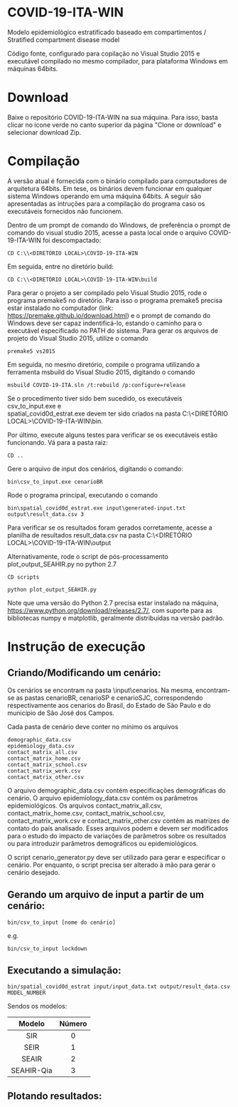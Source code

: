 # COVID-19-ITA-WIN
Modelo epidemiológico estratificado baseado em compartimentos / Stratified compartment disease model 

Código fonte, configurado para copilação no Visual Studio 2015 e executável compilado no mesmo compilador, para plataforma Windows em máquinas 64bits.  

# Download

Baixe o repositório COVID-19-ITA-WIN na sua máquina. Para isso, basta clicar no
ícone verde no canto superior da página "Clone or download" e selecionar download 
Zip.

# Compilação

A versão atual é fornecida com o binário compilado para computadores de arquitetura
64bits. Em tese, os binários devem funcionar em qualquer sistema Windows operando 
em uma máquina 64bits. A seguir são apresentadas as intruções para a compilação
do programa caso os executáveis fornecidos não funcionem. 

Dentro de um prompt de comando do Windows, de preferência o prompt de comando 
do visual studio 2015, acesse a pasta local onde o arquivo 
COVID-19-ITA-WIN foi descompactado:
```
CD C:\\<DIRETÓRIO LOCAL>\COVID-19-ITA-WIN
```
Em seguida, entre no diretório build:
```
CD C:\\<DIRETÓRIO LOCAL>\COVID-19-ITA-WIN\build
```
Para gerar o projeto a ser compilado pelo Visual Studio 2015, rode o programa 
premake5 no diretório. Para isso o programa premake5 precisa estar instalado no 
computador (link: https://premake.github.io/download.html) e o prompt de 
comando do Windows deve ser capaz indentificá-lo, estando o caminho para o executável
especificado no PATH do sistema. Para gerar os arquivos de projeto do
Visual Studio 2015, utilize o comando 
```
premake5 vs2015
```
Em seguida, no mesmo diretório, compile o programa utilizando a ferramenta
msbuild do Visual Studio 2015, digitando o comando 
```
msbuild COVID-19-ITA.sln /t:rebuild /p:configure=release 
```
Se o procedimento tiver sido bem sucedido, os executáveis csv_to_input.exe e  
spatial_covid0d_estrat.exe devem ter sido criados na pasta 
C:\\<DIRETÓRIO LOCAL>\COVID-19-ITA-WIN\bin. 

Por último, execute alguns testes para verificar se os executáveis estão 
funcionando. Vá para a pasta raiz:
```
CD ..
```
Gere o arquivo de input dos cenários, digitando o comando:
```
bin\csv_to_input.exe cenarioBR
```
Rode o programa principal, executando o comando
```
bin\spatial_covid0d_estrat.exe input\generated-input.txt output\result_data.csv 3
```
Para verificar se os resultados foram gerados corretamente, acesse a planilha de 
resultados result_data.csv na pasta C:\\<DIRETÓRIO LOCAL>\COVID-19-ITA-WIN\output

Alternativamente, rode o script de pós-processamento plot_output_SEAHIR.py no 
python 2.7
```
CD scripts
```
```
python plot_output_SEAHIR.py
```
Note que uma versão do Python 2.7 precisa estar instalado na máquina, 
https://www.python.org/download/releases/2.7/, com suporte
para as bibliotecas numpy e matplotlib, geralmente distribuídas na versão padrão. 

# Instrução de execução

## Criando/Modificando um cenário:
Os cenários se encontram na pasta \input\cenarios. Na mesma, encontram-se as 
pastas cenarioBR, cenarioSP e cenarioSJC, correspondendo respectivamente aos 
cenarios do Brasil, do Estado de São Paulo e do município de São José dos Campos.

Cada pasta de cenário deve conter no mínimo os arquivos 
```
demographic_data.csv 
epidemiology_data.csv 
contact_matrix_all.csv 
contact_matrix_home.csv 
contact_matrix_school.csv
contact_matrix_work.csv 
contact_matrix_other.csv  
```
O arquivo demographic_data.csv contém especificações demográficas do cenário. 
O arquivo epidemiology_data.csv contém os parâmetros epidemiológicos. Os arquivos
 contact_matrix_all.csv, contact_matrix_home.csv, contact_matrix_school.csv, 
 contact_matrix_work.csv e contact_matrix_other.csv contém as matrizes de 
 contato do país analisado. Esses arquivos podem e devem ser modificados para 
 o estudo do impacto de variações de parâmetros sobre os resultados ou para 
 introduzir parâmetros demográficos ou epidemiológicos.   
 
 O script cenario_generator.py deve ser utilizado para gerar e especificar o 
 cenário. Por enquanto, o script precisa ser alterado à mão para gerar o cenário
 desejado.  
  
 


## Gerando um arquivo de input a partir de um cenário:
```
bin/csv_to_input [nome do cenário]
```

e.g.
```
bin/csv_to_input lockdown
```


## Executando a simulação:

```
bin/spatial_covid0d_estrat input/input_data.txt output/result_data.csv MODEL_NUMBER
```

Sendos os modelos:

| Modelo        | Número     |
|:-------------:|:----------:|
| SIR           | 0          |
| SEIR          | 1          |
| SEAIR         | 2          |
| SEAHIR-Qia    | 3          |


## Plotando resultados: 
